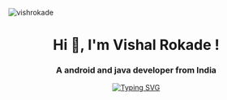 <p align="left"> <img src="https://komarev.com/ghpvc/?username=vishrokade&label=Profile%20views&color=0e75b6&style=flat" alt="vishrokade" /> </p>

<h1 align="center">Hi 👋, I'm Vishal Rokade !</h1>
<h3 align="center">A android and java developer from India</h3>

<p align= "center"> <a href="https://git.io/typing-svg"><img src="https://readme-typing-svg.demolab.com?font=Fira+Code&pause=1000&width=435&lines=Computer+Science+student+;DSA+%7C+Java+%7C+OOP;Problem+solving;Becoming++better+day+by+day" align="center" alt="Typing SVG" /></a></p>
<!--
- 🔭 I’m currently working on **Dart and android project**

- 🌱 I’m currently learning **Dart or flutter application development**
  
- 💬 Ask me about **android, oop, java**

- 📫 How to reach me **rokadevishal2002@gmail.com**

<h3 align="center">Connect with me:</h3>
<p align="center">
<a href="https://linkedin.com/in/vishal rokade" target="blank"><img align="center" src="https://raw.githubusercontent.com/rahuldkjain/github-profile-readme-generator/master/src/images/icons/Social/linked-in-alt.svg" alt="vishal rokade" height="30" width="40" /></a>
<a href="https://instagram.com/_mr._vr__" target="blank"><img align="center" src="https://raw.githubusercontent.com/rahuldkjain/github-profile-readme-generator/master/src/images/icons/Social/instagram.svg" alt="_mr._vr__" height="30" width="40" /></a>
<a href="https://www.leetcode.com/vishal_rao" target="blank"><img align="center" src="https://raw.githubusercontent.com/rahuldkjain/github-profile-readme-generator/master/src/images/icons/Social/leet-code.svg" alt="vishal_rao" height="30" width="40" /></a>
</p>

<h3 align="center">Languages and Tools:</h3>
<p align="center"> <a href="https://developer.android.com" target="_blank" rel="noreferrer"> <img src="https://raw.githubusercontent.com/devicons/devicon/master/icons/android/android-original-wordmark.svg" alt="android" width="40" height="40"/> </a> <a href="https://www.cprogramming.com/" target="_blank" rel="noreferrer"> <img src="https://raw.githubusercontent.com/devicons/devicon/master/icons/c/c-original.svg" alt="c" width="40" height="40"/> </a> <a href="https://www.w3schools.com/cpp/" target="_blank" rel="noreferrer"> <img src="https://raw.githubusercontent.com/devicons/devicon/master/icons/cplusplus/cplusplus-original.svg" alt="cplusplus" width="40" height="40"/> </a> <a href="https://www.w3schools.com/css/" target="_blank" rel="noreferrer"> <img src="https://raw.githubusercontent.com/devicons/devicon/master/icons/css3/css3-original-wordmark.svg" alt="css3" width="40" height="40"/> </a> <a href="https://dart.dev" target="_blank" rel="noreferrer"> <img src="https://www.vectorlogo.zone/logos/dartlang/dartlang-icon.svg" alt="dart" width="40" height="40"/> </a> <a href="https://www.figma.com/" target="_blank" rel="noreferrer"> <img src="https://www.vectorlogo.zone/logos/figma/figma-icon.svg" alt="figma" width="40" height="40"/> </a> <a href="https://firebase.google.com/" target="_blank" rel="noreferrer"> <img src="https://www.vectorlogo.zone/logos/firebase/firebase-icon.svg" alt="firebase" width="40" height="40"/> </a> <a href="https://flutter.dev" target="_blank" rel="noreferrer"> <img src="https://www.vectorlogo.zone/logos/flutterio/flutterio-icon.svg" alt="flutter" width="40" height="40"/> </a> <a href="https://www.w3.org/html/" target="_blank" rel="noreferrer"> <img src="https://raw.githubusercontent.com/devicons/devicon/master/icons/html5/html5-original-wordmark.svg" alt="html5" width="40" height="40"/> </a> <a href="https://www.java.com" target="_blank" rel="noreferrer"> <img src="https://raw.githubusercontent.com/devicons/devicon/master/icons/java/java-original.svg" alt="java" width="40" height="40"/> </a> <a href="https://developer.mozilla.org/en-US/docs/Web/JavaScript" target="_blank" rel="noreferrer"> <img src="https://raw.githubusercontent.com/devicons/devicon/master/icons/javascript/javascript-original.svg" alt="javascript" width="40" height="40"/> </a> <a href="https://www.mongodb.com/" target="_blank" rel="noreferrer"> <img src="https://raw.githubusercontent.com/devicons/devicon/master/icons/mongodb/mongodb-original-wordmark.svg" alt="mongodb" width="40" height="40"/> </a> <a href="https://www.mysql.com/" target="_blank" rel="noreferrer"> <img src="https://raw.githubusercontent.com/devicons/devicon/master/icons/mysql/mysql-original-wordmark.svg" alt="mysql" width="40" height="40"/> </a> </p>

<p><img align="center" src="https://github-readme-stats.vercel.app/api/top-langs?username=vishrokade&show_icons=true&locale=en&layout=compact" alt="vishrokade" /></p>

<p>&nbsp;<img align="center" src="https://github-readme-stats.vercel.app/api?username=vishrokade&show_icons=true&locale=en" alt="vishrokade" /></p>

<p><img align="center" src="https://github-readme-streak-stats.herokuapp.com/?user=vishrokade&" alt="vishrokade" /></p>

-->
<div>
        <div>
        <h1>
            ROKADE VISHAL
        </h1>
        <p>Email : <a href="rokadevishal2002@gmail.com"> rokadevishal2002@gmail.com</a></p>
        <p>LinkedIn : <a href="rokadevishal2002@gmail.com"> https://www.linkedin.com/in/vishal-rokade</a></p>
    </div>

    <table>
        <tr>
        <td><img src="profile.png" alt="rokadevishalprofile" width="100px" height="100px"></td>
        <td>To achieve responsible position and personal goals by exploring
            myself more efficiently in an industry with full determinations
            and expand my knowledge by working hard and learning new
            technologies.
            </td>
    </table>

    <section>
        <h2>Education</h2>

        <ul>
            <li>Dr. D. Y. Patil collage of Eng. & Inno.
                B.E. In Computer Science And Engineering</li>
            <li>Government Polytechnic Pune
                Diploma In Computer Engineering</li>
            <li>Bapuji Vidyalaya SSC</li>
        </ul>
       
    </section>

    <section>
        <h2>Work Experience</h2>
        <ul>
            <li>
        <h3>IPAT INSTITUTE</h3>
        <p> (Web development Intern) (July 2022 - Nov 2022)</p>
        <p>As an intern I worked here for website design and automation of
            this institute by gaining in office work experience.
            I learned how to understand the requirements of the
            customer and how to fulfil those with satisfaction. Ipat institute is
            a training institute so I got a chance of working under the
            excellent team.</p>
        </li>
        <li>

            <h3>CODE CLAUSE</h3>
            <p>(JAVA Development Intern) ( march 2023 - apr 2023)</p>
            <p>As java development intern I have worked on imporant tasks
                provided by the team leader. I have made an application for pdf
                splitting. Please visit my github profile to know the whole project.</p>
        </li>
        </ul>
    </section>

    <div>
        <h2>Skills</h2>
        <h3>Programming Languages</h3>
        <ul>
        <li>C, C++</li>
        <li>Java-script</li>
        <li>HTML</li>
        <li>Core Java</li>
        <li>SQL</li>
        </ul>

        <h3>Tools And Technologies</h3>
        <ul>
        <li>Mysql</li>
        <li>MongoDB</li>
        <li>VSCode</li>
        <li>Android Studio</li>
        <li>Git-Github</li>
        </ul>
    </div>

    <section>
        <h2>Projects</h2>
        <ul>
        <li>
            <H3>College Admin App</H3>
            <p>Android application for the collage students where one admin
                can change the data , upload and delete the data and users can
                see at real time.
            </p>
            <p>Tools used : Android studio, firebase authentication
            </p>
            <p>Link: <a href="https://github.com/vishrokade/Collage-application-Admin-portal">github link of the application</a></p>

        </li>
        <li><H3>Notes Taking Application</H3>
            <p>In this application user can create account and takes private
                notes. Update that notes and delete after the works
                is done. 
            </p>
            <p>Tools used : Android studio, firebase authentication API
            </p>
            <p>Link : <a href="https://github.com/vishrokade/NoteIt">github link of the application</a></p>
        </li>
        <li>
            <H3>Blood management System</H3>
            <p>Build a website where we can keep the record of
                stored blood. From where different hospitals can order
                depending on their need. Stored donars details if required in
                emergency condition.
            </p>
            <p>Used tools and Technologies : JavaScript ,CSS, mysql

            </p>
        </li>
        </ul>
    </section>
</div>
